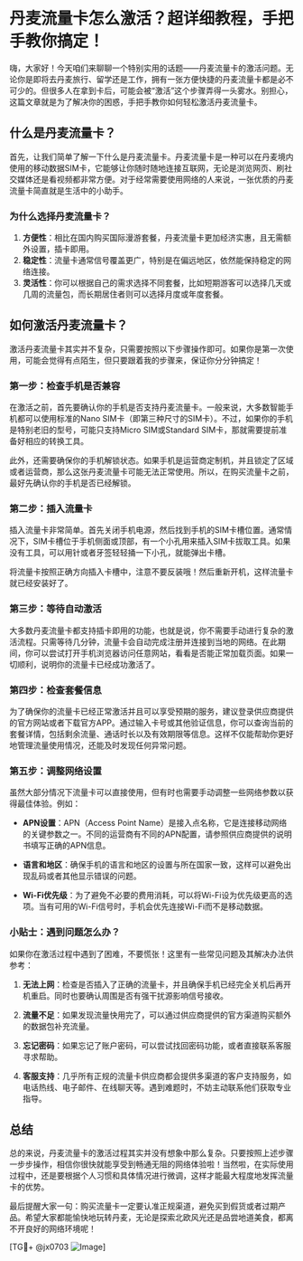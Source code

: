 # 丹麦流量卡怎么激活？超详细教程，手把手教你搞定！

嗨，大家好！今天咱们来聊聊一个特别实用的话题——丹麦流量卡的激活问题。无论你是即将去丹麦旅行、留学还是工作，拥有一张方便快捷的丹麦流量卡都是必不可少的。但很多人在拿到卡后，可能会被“激活”这个步骤弄得一头雾水。别担心，这篇文章就是为了解决你的困惑，手把手教你如何轻松激活丹麦流量卡。

## 什么是丹麦流量卡？

首先，让我们简单了解一下什么是丹麦流量卡。丹麦流量卡是一种可以在丹麦境内使用的移动数据SIM卡，它能够让你随时随地连接互联网，无论是浏览网页、刷社交媒体还是看视频都非常方便。对于经常需要使用网络的人来说，一张优质的丹麦流量卡简直就是生活中的小助手。

### 为什么选择丹麦流量卡？

1. **方便性**：相比在国内购买国际漫游套餐，丹麦流量卡更加经济实惠，且无需额外设置，插卡即用。
2. **稳定性**：流量卡通常信号覆盖更广，特别是在偏远地区，依然能保持稳定的网络连接。
3. **灵活性**：你可以根据自己的需求选择不同套餐，比如短期游客可以选择几天或几周的流量包，而长期居住者则可以选择月度或年度套餐。

## 如何激活丹麦流量卡？

激活丹麦流量卡其实并不复杂，只需要按照以下步骤操作即可。如果你是第一次使用，可能会觉得有点陌生，但只要跟着我的步骤来，保证你分分钟搞定！

### 第一步：检查手机是否兼容

在激活之前，首先要确认你的手机是否支持丹麦流量卡。一般来说，大多数智能手机都可以使用标准的Nano SIM卡（即第三种尺寸的SIM卡）。不过，如果你的手机是特别老旧的型号，可能只支持Micro SIM或Standard SIM卡，那就需要提前准备好相应的转换工具。

此外，还需要确保你的手机解锁状态。如果手机是运营商定制机，并且锁定了区域或者运营商，那么这张丹麦流量卡可能无法正常使用。所以，在购买流量卡之前，最好先确认你的手机是否已经解锁。

### 第二步：插入流量卡

插入流量卡非常简单。首先关闭手机电源，然后找到手机的SIM卡槽位置。通常情况下，SIM卡槽位于手机侧面或顶部，有一个小孔用来插入SIM卡拔取工具。如果没有工具，可以用针或者牙签轻轻捅一下小孔，就能弹出卡槽。

将流量卡按照正确方向插入卡槽中，注意不要反装哦！然后重新开机，这样流量卡就已经安装好了。

### 第三步：等待自动激活

大多数丹麦流量卡都支持插卡即用的功能，也就是说，你不需要手动进行复杂的激活流程。只需等待几分钟，流量卡会自动完成注册并连接到当地的网络。在此期间，你可以尝试打开手机浏览器访问任意网站，看看是否能正常加载页面。如果一切顺利，说明你的流量卡已经成功激活了。

### 第四步：检查套餐信息

为了确保你的流量卡已经正常激活并且可以享受预期的服务，建议登录供应商提供的官方网站或者下载官方APP。通过输入卡号或其他验证信息，你可以查询当前的套餐详情，包括剩余流量、通话时长以及有效期限等信息。这样不仅能帮助你更好地管理流量使用情况，还能及时发现任何异常问题。

### 第五步：调整网络设置

虽然大部分情况下流量卡可以直接使用，但有时也需要手动调整一些网络参数以获得最佳体验。例如：

- **APN设置**：APN（Access Point Name）是接入点名称，它是连接移动网络的关键参数之一。不同的运营商有不同的APN配置，请参照供应商提供的说明书填写正确的APN信息。
  
- **语言和地区**：确保手机的语言和地区的设置与所在国家一致，这样可以避免出现乱码或者其他显示错误的问题。

- **Wi-Fi优先级**：为了避免不必要的费用消耗，可以将Wi-Fi设为优先级更高的选项。当有可用的Wi-Fi信号时，手机会优先连接Wi-Fi而不是移动数据。

### 小贴士：遇到问题怎么办？

如果你在激活过程中遇到了困难，不要慌张！这里有一些常见问题及其解决办法供参考：

1. **无法上网**：检查是否插入了正确的流量卡，并且确保手机已经完全关机后再开机重启。同时也要确认周围是否有强干扰源影响信号接收。
   
2. **流量不足**：如果发现流量快用完了，可以通过供应商提供的官方渠道购买额外的数据包补充流量。

3. **忘记密码**：如果忘记了账户密码，可以尝试找回密码功能，或者直接联系客服寻求帮助。

4. **客服支持**：几乎所有正规的流量卡供应商都会提供多渠道的客户支持服务，如电话热线、电子邮件、在线聊天等。遇到难题时，不妨主动联系他们获取专业指导。

## 总结

总的来说，丹麦流量卡的激活过程其实并没有想象中那么复杂。只要按照上述步骤一步步操作，相信你很快就能享受到畅通无阻的网络体验啦！当然啦，在实际使用过程中，还是要根据个人习惯和具体情况进行微调，这样才能最大程度地发挥流量卡的优势。

最后提醒大家一句：购买流量卡一定要认准正规渠道，避免买到假货或者过期产品。希望大家都能愉快地玩转丹麦，无论是探索北欧风光还是品尝地道美食，都离不开良好的网络环境呢！

[TG💪+ @jx0703 ![Image](https://github.com/user-attachments/assets/dbca1d08-cadb-493c-b0ec-ad6f7a83f270)]